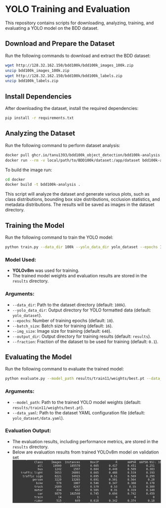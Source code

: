# YOLO Training and Evaluation

This repository contains scripts for downloading, analyzing, training, and evaluating a YOLO model on the BDD dataset.

## Download and Prepare the Dataset

Run the following commands to download and extract the BDD dataset:

```bash
wget http://128.32.162.150/bdd100k/bdd100k_images_100k.zip
unzip bdd100k_images_100k.zip
wget http://128.32.162.150/bdd100k/bdd100k_labels.zip
unzip bdd100k_labels.zip
```

## Install Dependencies

After downloading the dataset, install the required dependencies:

```bash
pip install -r requirements.txt
```

## Analyzing the Dataset

Run the following command to perform dataset analysis:

```bash
docker pull ghcr.io/tanu1393/bdd100k_object_detection/bdd100k-analysis:latest
docker run --rm -v local/path/to/BDD100k/dataset:/app/dataset bdd100k-analysis:latest
```

To build the image run:

```bash
cd docker
docker build -t bdd100k-analysis .
```

This script will analyze the dataset and generate various plots, such as class distributions, bounding box size distributions, occlusion statistics, and metadata distributions. The results will be saved as images in the dataset directory.

## Training the Model

Run the following command to train the YOLO model:

```bash
python train.py --data_dir 100k --yolo_data_dir yolo_dataset --epochs 10 --batch_size 16 --img_size 640 --output_dir results --fraction 0.1
```

### Model Used:
- **YOLOv8m** was used for training.
- The trained model weights and evaluation results are stored in the `results` directory.

### Arguments:
- `--data_dir`: Path to the dataset directory (default: `100k`).
- `--yolo_data_dir`: Output directory for YOLO formatted data (default: `yolo_dataset`).
- `--epochs`: Number of training epochs (default: `10`).
- `--batch_size`: Batch size for training (default: `16`).
- `--img_size`: Image size for training (default: `640`).
- `--output_dir`: Output directory for training results (default: `results`).
- `--fraction`: Fraction of the dataset to be used for training (default: `0.1`).

## Evaluating the Model

Run the following command to evaluate the trained model:

```bash
python evaluate.py --model_path results/train11/weights/best.pt --data_yaml yolo_dataset/data.yaml
```

### Arguments:
- `--model_path`: Path to the trained YOLO model weights (default: `results/train11/weights/best.pt`).
- `--data_yaml`: Path to the dataset YAML configuration file (default: `yolo_dataset/data.yaml`).

### Evaluation Output:
- The evaluation results, including performance metrics, are stored in the `results` directory.
- Below are evaluation results from trained YOLOv8m model on validation set
![evaluation results](evaluation.png)

